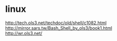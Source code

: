 # linux


http://tech.ols3.net/techdoc/old/shell/c1082.html  
http://mirror.sars.tw/Bash_Shell_by_ols3/book1.html  
http://wr.ols3.net/
